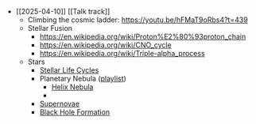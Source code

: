 - [[2025-04-10]] [[Talk track]]
	- Climbing the cosmic ladder: https://youtu.be/hFMaT9oRbs4?t=439
	- Stellar Fusion
		- https://en.wikipedia.org/wiki/Proton%E2%80%93proton_chain
		- https://en.wikipedia.org/wiki/CNO_cycle
		- https://en.wikipedia.org/wiki/Triple-alpha_process
	- Stars
		- [Stellar Life Cycles](https://www.youtube.com/watch?v=PyDmwQn4WX8&list=PLpH1IDQEoE8TVy4gIXoua9IcYLB5uCjHJ&index=5)
		- Planetary Nebula ([playlist](https://www.youtube.com/watch?v=jwBieEg_Lpc&list=PLpH1IDQEoE8R3dSdW5VPBQTxd6QHBeam6&index=3))
			- [Helix Nebula](https://youtu.be/jwBieEg_Lpc?si=IQfOdEma9IyRUvq5)
			-
		- [Supernovae](https://www.youtube.com/watch?v=uCIAoHfaWSw&list=PLpH1IDQEoE8RcqS_pkobgfDutokKYKGjb)
		- [Black Hole Formation](https://youtu.be/g93Du0HMuis)